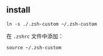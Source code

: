 

## install

```shell
ln -s ./.zsh-custom ~/.zsh-custom
```

在 `.zshrc` 文件中添加：

```shell
source ~/.zsh-custom
```
